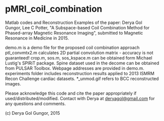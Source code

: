 # pMRI_coil_combination
Matlab codes and Reconstruction Examples of the paper:
Derya Gol Gungor, Lee C Potter, "A Subspace-based Coil Combination Method for Phased-array Magnetic Resonance Imaging", submitted to Magnetic Resonance in Medicine in 2015.

demo.m is a demo file for the proposed coil combination approach 
ptl_convmtx2.m calculates 2D partial convolution matrix - accuracy is not guaranteed!
crop.m, sos.m, sos_kspace.m can be obtained form Michael Lustig's SPIRiT package. 
Spine dataset used in the decome can be obtained from PULSAR Toolbox. Webpage addresses are provided in demo.m. 
experiments folder includes reconstruction results applied to 2013 ISMRM Recon Challenge cardiac datasets. *_unmod.gif refers to BCC reconstructed images. 

Please acknowledge this code and cite the paper appropriately if used/distributed/modified. 
Contact with Derya at deryagol@gmail.com for any questions and comments. 

(c) Derya Gol Gungor, 2015
